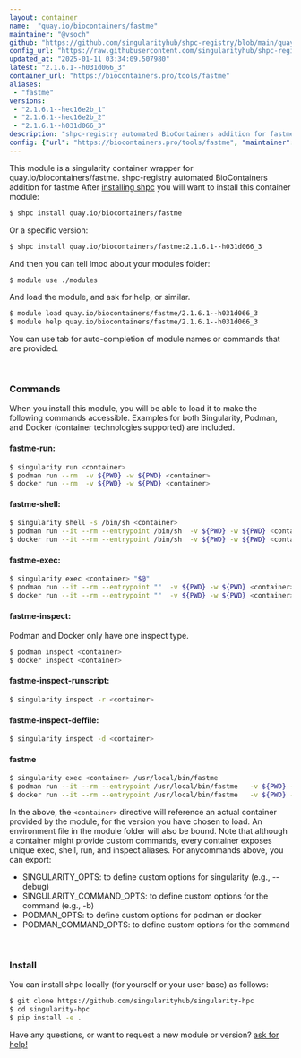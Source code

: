 ```yaml
---
layout: container
name:  "quay.io/biocontainers/fastme"
maintainer: "@vsoch"
github: "https://github.com/singularityhub/shpc-registry/blob/main/quay.io/biocontainers/fastme/container.yaml"
config_url: "https://raw.githubusercontent.com/singularityhub/shpc-registry/main/quay.io/biocontainers/fastme/container.yaml"
updated_at: "2025-01-11 03:34:09.507980"
latest: "2.1.6.1--h031d066_3"
container_url: "https://biocontainers.pro/tools/fastme"
aliases:
 - "fastme"
versions:
 - "2.1.6.1--hec16e2b_1"
 - "2.1.6.1--hec16e2b_2"
 - "2.1.6.1--h031d066_3"
description: "shpc-registry automated BioContainers addition for fastme"
config: {"url": "https://biocontainers.pro/tools/fastme", "maintainer": "@vsoch", "description": "shpc-registry automated BioContainers addition for fastme", "latest": {"2.1.6.1--h031d066_3": "sha256:dafbdfecf74a6070346ef3c9eb380bc04025fedb25d7771fbe483a6a1644901d"}, "tags": {"2.1.6.1--hec16e2b_1": "sha256:c8d8a3ec03c7fb87f9dc0bd79bbca11dc409588d9f9e32d5fb9c9bad38e9df39", "2.1.6.1--hec16e2b_2": "sha256:34a4a0f31a024593d96a0da3d475539a180553f98272a16ff56eb4634a9622f3", "2.1.6.1--h031d066_3": "sha256:dafbdfecf74a6070346ef3c9eb380bc04025fedb25d7771fbe483a6a1644901d"}, "docker": "quay.io/biocontainers/fastme", "aliases": {"fastme": "/usr/local/bin/fastme"}}
---
```


This module is a singularity container wrapper for quay.io/biocontainers/fastme.
shpc-registry automated BioContainers addition for fastme
After [installing shpc](#install) you will want to install this container module:


```bash
$ shpc install quay.io/biocontainers/fastme
```

Or a specific version:

```bash
$ shpc install quay.io/biocontainers/fastme:2.1.6.1--h031d066_3
```

And then you can tell lmod about your modules folder:

```bash
$ module use ./modules
```

And load the module, and ask for help, or similar.

```bash
$ module load quay.io/biocontainers/fastme/2.1.6.1--h031d066_3
$ module help quay.io/biocontainers/fastme/2.1.6.1--h031d066_3
```

You can use tab for auto-completion of module names or commands that are provided.

<br>

### Commands

When you install this module, you will be able to load it to make the following commands accessible.
Examples for both Singularity, Podman, and Docker (container technologies supported) are included.

#### fastme-run:

```bash
$ singularity run <container>
$ podman run --rm  -v ${PWD} -w ${PWD} <container>
$ docker run --rm  -v ${PWD} -w ${PWD} <container>
```

#### fastme-shell:

```bash
$ singularity shell -s /bin/sh <container>
$ podman run --it --rm --entrypoint /bin/sh  -v ${PWD} -w ${PWD} <container>
$ docker run --it --rm --entrypoint /bin/sh  -v ${PWD} -w ${PWD} <container>
```

#### fastme-exec:

```bash
$ singularity exec <container> "$@"
$ podman run --it --rm --entrypoint ""  -v ${PWD} -w ${PWD} <container> "$@"
$ docker run --it --rm --entrypoint ""  -v ${PWD} -w ${PWD} <container> "$@"
```

#### fastme-inspect:

Podman and Docker only have one inspect type.

```bash
$ podman inspect <container>
$ docker inspect <container>
```

#### fastme-inspect-runscript:

```bash
$ singularity inspect -r <container>
```

#### fastme-inspect-deffile:

```bash
$ singularity inspect -d <container>
```


#### fastme

```bash
$ singularity exec <container> /usr/local/bin/fastme
$ podman run --it --rm --entrypoint /usr/local/bin/fastme   -v ${PWD} -w ${PWD} <container> -c " $@"
$ docker run --it --rm --entrypoint /usr/local/bin/fastme   -v ${PWD} -w ${PWD} <container> -c " $@"
```



In the above, the `<container>` directive will reference an actual container provided
by the module, for the version you have chosen to load. An environment file in the
module folder will also be bound. Note that although a container
might provide custom commands, every container exposes unique exec, shell, run, and
inspect aliases. For anycommands above, you can export:

 - SINGULARITY_OPTS: to define custom options for singularity (e.g., --debug)
 - SINGULARITY_COMMAND_OPTS: to define custom options for the command (e.g., -b)
 - PODMAN_OPTS: to define custom options for podman or docker
 - PODMAN_COMMAND_OPTS: to define custom options for the command

<br>

### Install

You can install shpc locally (for yourself or your user base) as follows:

```bash
$ git clone https://github.com/singularityhub/singularity-hpc
$ cd singularity-hpc
$ pip install -e .
```

Have any questions, or want to request a new module or version? [ask for help!](https://github.com/singularityhub/singularity-hpc/issues)